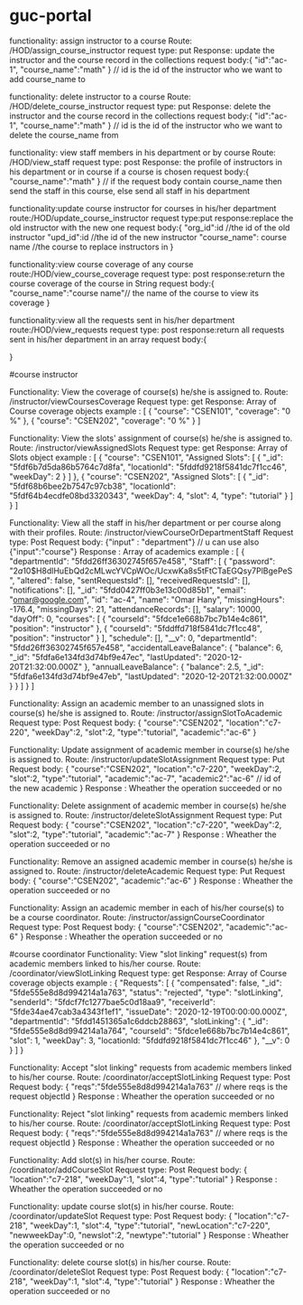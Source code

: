 # guc-portal
functionality: assign instructor to a course 
Route: /HOD/assign_course_instructor
request type: put
Response: update the instructor and the course record in the collections 
request body:{ 
"id":"ac-1",
	"course_name":"math"
}
// id is the id of the instructor who we want to add course_name to

functionality: delete instructor to a course 
Route: /HOD/delete_course_instructor
request type: put
Response: delete the instructor and the course record in the collections 
request body:{ 
"id":"ac-1",
	"course_name":"math"
}
// id is the id of the instructor who we want to delete the course_name from

functionality: view staff members in his department or by course
Route: /HOD/view_staff
request type: post
Response: the profile of instructors in his department or in course if a course is chosen
request body:{ 
	"course_name":"math"
}
// if the request body contain course_name then send the staff in this course, else send all staff in his department

functionality:update course instructor for courses in his/her department
route:/HOD/update_course_instructor
request type:put
response:replace the old instructor with the new one 
request body:{
    "org_id":id //the id of the old instructor
    "upd_id":id //the id of the new instructor
    "course_name": course name //the course to replace instructors in
}

functionality:view course coverage of any course
route:/HOD/view_course_coverage
request type: post
response:return the course coverage of the course in String
request body:{
    "course_name":"course name"// the name of the course to view its coverage
}

functionality:view all the requests sent in his/her department
route:/HOD/view_requests
request type: post 
response:return all requests sent in his/her department in an array
request body:{
    
}








#course instructor

Functionality: View the coverage of course(s) he/she is assigned to.
Route: /instructor/viewCoursesCoverage
Request type: get
Response: Array of Course coverage objects example :
[
    {
        "course": "CSEN101",
        "coverage": "0 %"
    },
    {
        "course": "CSEN202",
        "coverage": "0 %"
    }
]





Functionality: View the slots' assignment of course(s) he/she is assigned to.
Route: /instructor/viewAssignedSlots
Request type: get
Response: Array of Slots object example :
[
    {
        "course": "CSEN101",
        "Assigned Slots": [
            {
                "_id": "5fdf6b7d5da86b5764c7d8fa",
                "locationId": "5fddfd9218f5841dc7f1cc46",
                "weekDay": 2
            }
        ]
    },
    {
        "course": "CSEN202",
        "Assigned Slots": [
            {
                "_id": "5fdf68b6bee2b7547c97cb38",
                "locationId": "5fdf64b4ecdfe08bd3320343",
                "weekDay": 4,
                "slot": 4,
                "type": "tutorial"
            }
        ]
    }
]




Functionality: View all the staff in his/her department or per course along with their profiles.
Route: /instructor/viewCourseOrDepartmentStaff
Request type: Post
Request body: {"input" : "department"}  // u can use also {"input":"course"} 
Response : Array of academics example :
[
    {
        "departmentId": "5fdd26ff36302745f657e458",
        "Staff": [
            {
                "password": "$2a$10$H8dlHuEbQd2cMLwcYVCpWOc/UcxwKa8s5tFtCTaEGQsy7PlBgePeS",
                "altered": false,
                "sentRequestsId": [],
                "receivedRequestsId": [],
                "notifications": [],
                "_id": "5fdd0427ff0b3e13c00d85b1",
                "email": "omar@google.com",
                "id": "ac-4",
                "name": "Omar Hany",
                "missingHours": -176.4,
                "missingDays": 21,
                "attendanceRecords": [],
                "salary": 10000,
                "dayOff": 0,
                "courses": [
                    {
                        "courseId": "5fdce1e668b7bc7b14e4c861",
                        "position": "instructor"
                    },
                    {
                        "courseId": "5fddffd718f5841dc7f1cc48",
                        "position": "instructor"
                    }
                ],
                "schedule": [],
                "__v": 0,
                "departmentId": "5fdd26ff36302745f657e458",
                "accidentalLeaveBalance": {
                    "balance": 6,
                    "_id": "5fdfa6e134fd3d74bf9e47ec",
                    "lastUpdated": "2020-12-20T21:32:00.000Z"
                },
                "annualLeaveBalance": {
                    "balance": 2.5,
                    "_id": "5fdfa6e134fd3d74bf9e47eb",
                    "lastUpdated": "2020-12-20T21:32:00.000Z"
                }
            }
        ]
    }
]



Functionality: Assign an academic member to an unassigned slots in course(s) he/she is assigned to.
Route: /instructor/assignSlotToAcademic
Request type: Post
Request body: {
  "course":"CSEN202",
  "location":"c7-220",
  "weekDay":2,
  "slot":2,
  "type":"tutorial",
  "academic":"ac-6"
}


Functionality: Update assignment of academic member in course(s) he/she is assigned to.
Route: /instructor/updateSlotAssignment
Request type: Put
Request body: 
{
  "course":"CSEN202",
  "location":"c7-220",
  "weekDay":2,
  "slot":2,
  "type":"tutorial",
  "academic":"ac-7",
  "academic2":"ac-6" // id of the new academic
}
Response : Wheather the operation succeeded or no


Functionality: Delete assignment of academic member in course(s) he/she is assigned to.
Route: /instructor/deleteSlotAssignment
Request type: Put
Request body: 
{
  "course":"CSEN202",
  "location":"c7-220",
  "weekDay":2,
  "slot":2,
  "type":"tutorial",
  "academic":"ac-7"
}
Response : Wheather the operation succeeded or no



Functionality: Remove an assigned academic member in course(s) he/she is assigned to.
Route: /instructor/deleteAcademic
Request type: Put
Request body: 
{
  "course":"CSEN202",
  "academic":"ac-6"
}
Response : Wheather the operation succeeded or no


Functionality: Assign an academic member in each of his/her course(s) to be a course coordinator.
Route: /instructor/assignCourseCoordinator
Request type: Post
Request body: 
{
  "course":"CSEN202",
  "academic":"ac-6"
}
Response : Wheather the operation succeeded or no

#course coordinator
Functionality: View "slot linking" request(s) from academic members linked to his/her course.
Route: /coordinator/viewSlotLinking
Request type: get
Response: Array of Course coverage objects example :
{
    "Requests": [
        {
            "compensated": false,
            "_id": "5fde555e8d8d994214a1a763",
            "status": "rejected",
            "type": "slotLinking",
            "senderId": "5fdcf7fc1277bae5c0d18aa9",
            "receiverId": "5fde34ae47cab3a4343f1ef1",
            "issueDate": "2020-12-19T00:00:00.000Z",
            "departmentId": "5fdd1451365a1c6ddcb28863",
            "slotLinking": {
                "_id": "5fde555e8d8d994214a1a764",
                "courseId": "5fdce1e668b7bc7b14e4c861",
                "slot": 1,
                "weekDay": 3,
                "locationId: "5fddfd9218f5841dc7f1cc46"
            },
            "__v": 0
        }
    ]
}

Functionality: Accept "slot linking" requests from academic members linked to his/her course.
Route: /coordinator/acceptSlotLinking
Request type: Post
Request body: 
{
    	"reqs":"5fde555e8d8d994214a1a763"   // where reqs is the request objectId
}
Response : Wheather the operation succeeded or no

Functionality: Reject "slot linking" requests from academic members linked to his/her course.
Route: /coordinator/acceptSlotLinking
Request type: Post
Request body: 
{
    	"reqs":"5fde555e8d8d994214a1a763"   // where reqs is the request objectId
}
Response : Wheather the operation succeeded or no

Functionality: Add slot(s) in his/her course.
Route: /coordinator/addCourseSlot
Request type: Post
Request body: 
{
  "location":"c7-218",
  "weekDay":1,
  "slot":4,
  "type":"tutorial"
}
Response : Wheather the operation succeeded or no

Functionality: update course slot(s) in his/her course.
Route: /coordinator/updateSlot
Request type: Post
Request body: 
{
  "location":"c7-218",
  "weekDay":1,
  "slot":4,
  "type":"tutorial",
  "newLocation":"c7-220",
  "newweekDay":0,
  "newslot":2,
  "newtype":"tutorial"
}
Response : Wheather the operation succeeded or no

Functionality: delete course slot(s) in his/her course.
Route: /coordinator/deleteSlot
Request type: Post
Request body: 
{
  "location":"c7-218",
  "weekDay":1,
  "slot":4,
  "type":"tutorial"
}
Response : Wheather the operation succeeded or no

